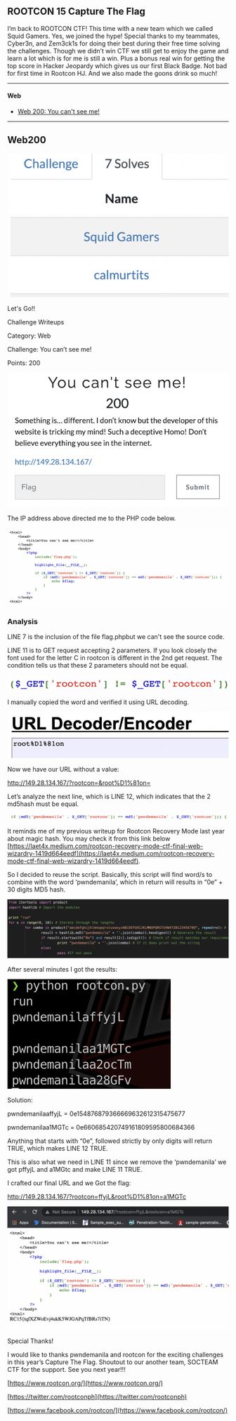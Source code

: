 ## ROOTCON 15 Capture The Flag

I’m back to ROOTCON CTF! This time with a new team which we called Squid Gamers. Yes, we joined the hype! Special thanks to my teammates, Cyber3n, and Zem3ck1s for doing their best during their free time solving the challenges. Though we didn’t win CTF we still get to enjoy the game and learn a lot which is for me is still a win. Plus a bonus real win for getting the top score in Hacker Jeopardy which gives us our first Black Badge. Not bad for first time in Rootcon HJ. And we also made the goons drink so much!

-------------------------------------------------------
#### Web
- [Web 200: You can't see me!](#web200)



------------------------------------------------------

## Web200
![](1.png)

Let's Go!!

Challenge Writeups

Category: Web

Challenge: You can’t see me!

Points: 200

![](2.png)

The IP address above directed me to the PHP code below.

![](3.png)

### Analysis
LINE 7 is the inclusion of the file flag.phpbut we can't see the source code.

LINE 11 is to GET request accepting 2 parameters. If you look closely the font used for the letter C in rootcon is different in the 2nd get request. The condition tells us that these 2 parameters should not be equal.

![](4.png)

I manually copied the word and verified it using URL decoding.

![](5.png)

Now we have our URL without a value:

http://149.28.134.167/?rootcon=&root%D1%81on=

Let’s analyze the next line, which is LINE 12, which indicates that the 2 md5hash must be equal.

![](6.png)

It reminds me of my previous writeup for Rootcon Recovery Mode last year about magic hash. You may check it from this link below [https://laet4x.medium.com/rootcon-recovery-mode-ctf-final-web-wizardry-1419d664eedf](https://laet4x.medium.com/rootcon-recovery-mode-ctf-final-web-wizardry-1419d664eedf).

So I decided to reuse the script. Basically, this script will find word/s to combine with the word ‘pwndemanila’, which in return will results in “0e” + 30 digits MD5 hash.

![](7.png)

After several minutes I got the results:

![](8.png)

Solution:

pwndemanilaaffyjL = 0e154876879366669632612315475677

pwndemanilaa1MGTc = 0e660685420749161809595800684366

Anything that starts with “0e”, followed strictly by only digits will return TRUE, which makes LINE 12 TRUE.

This is also what we need in LINE 11 since we remove the ‘pwndemanila’ we got pffyjL and a1MGtc and make LINE 11 TRUE.

I crafted our final URL and we Got the flag:

http://149.28.134.167/?rootcon=ffyjL&root%D1%81on=a1MGTc

![](9.png)

Special Thanks!

I would like to thanks pwndemanila and rootcon for the exciting challenges in this year’s Capture The Flag. Shoutout to our another team, SOCTEAM CTF for the support. See you next year!!!

[https://www.rootcon.org/](https://www.rootcon.org/)

[https://twitter.com/rootconph](https://twitter.com/rootconph)

[https://www.facebook.com/rootcon/](https://www.facebook.com/rootcon/)